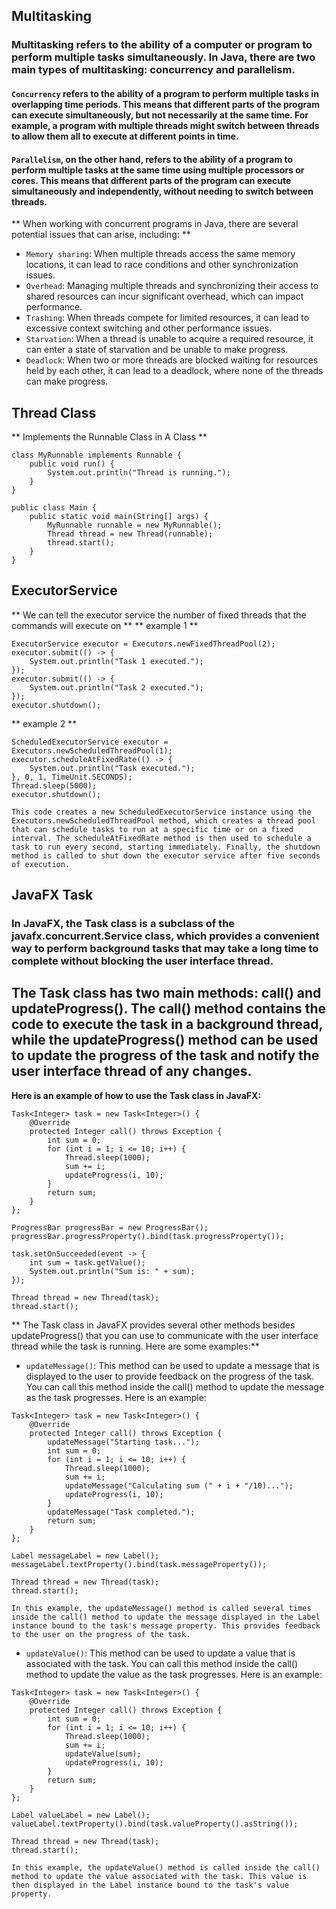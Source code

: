 ## Multitasking
### Multitasking refers to the ability of a computer or program to perform multiple tasks simultaneously. In Java, there are two main types of multitasking: concurrency and parallelism.

#### `Concurrency` refers to the ability of a program to perform multiple tasks in overlapping time periods. This means that different parts of the program can execute simultaneously, but not necessarily at the same time. For example, a program with multiple threads might switch between threads to allow them all to execute at different points in time.

#### `Parallelism`, on the other hand, refers to the ability of a program to perform multiple tasks at the same time using multiple processors or cores. This means that different parts of the program can execute simultaneously and independently, without needing to switch between threads.

** When working with concurrent programs in Java, there are several potential issues that can arise, including: **

- `Memory sharing`: When multiple threads access the same memory locations, it can lead to race conditions and other synchronization issues.
- `Overhead`: Managing multiple threads and synchronizing their access to shared resources can incur significant overhead, which can impact performance.
- `Trashing`: When threads compete for limited resources, it can lead to excessive context switching and other performance issues.
- `Starvation`: When a thread is unable to acquire a required resource, it can enter a state of starvation and be unable to make progress.
- `Deadlock`: When two or more threads are blocked waiting for resources held by each other, it can lead to a deadlock, where none of the threads can make progress.

## Thread Class
** Implements the Runnable Class in A Class **
```
class MyRunnable implements Runnable {
    public void run() {
        System.out.println("Thread is running.");
    }
}

```

```
public class Main {
    public static void main(String[] args) {
        MyRunnable runnable = new MyRunnable();
        Thread thread = new Thread(runnable);
        thread.start();
    }
}
```

## ExecutorService
** We can tell the executor service the number of fixed threads that the commands will execute on **
** example 1 **

```
ExecutorService executor = Executors.newFixedThreadPool(2);
executor.submit(() -> {
    System.out.println("Task 1 executed.");
});
executor.submit(() -> {
    System.out.println("Task 2 executed.");
});
executor.shutdown();
```

** example 2 **

```
ScheduledExecutorService executor = Executors.newScheduledThreadPool(1);
executor.scheduleAtFixedRate(() -> {
    System.out.println("Task executed.");
}, 0, 1, TimeUnit.SECONDS);
Thread.sleep(5000);
executor.shutdown();
```

```
This code creates a new ScheduledExecutorService instance using the Executors.newScheduledThreadPool method, which creates a thread pool that can schedule tasks to run at a specific time or on a fixed interval. The scheduleAtFixedRate method is then used to schedule a task to run every second, starting immediately. Finally, the shutdown method is called to shut down the executor service after five seconds of execution.

```

## JavaFX Task

### In JavaFX, the Task class is a subclass of the javafx.concurrent.Service class, which provides a convenient way to perform background tasks that may take a long time to complete without blocking the user interface thread.

## The Task class has two main methods: call() and updateProgress(). The call() method contains the code to execute the task in a background thread, while the updateProgress() method can be used to update the progress of the task and notify the user interface thread of any changes.

**Here is an example of how to use the Task class in JavaFX:**

```
Task<Integer> task = new Task<Integer>() {
    @Override
    protected Integer call() throws Exception {
        int sum = 0;
        for (int i = 1; i <= 10; i++) {
            Thread.sleep(1000);
            sum += i;
            updateProgress(i, 10);
        }
        return sum;
    }
};

ProgressBar progressBar = new ProgressBar();
progressBar.progressProperty().bind(task.progressProperty());

task.setOnSucceeded(event -> {
    int sum = task.getValue();
    System.out.println("Sum is: " + sum);
});

Thread thread = new Thread(task);
thread.start();
```


** The Task class in JavaFX provides several other methods besides updateProgress() that you can use to communicate with the user interface thread while the task is running. Here are some examples:**

- `updateMessage()`: This method can be used to update a message that is displayed to the user to provide feedback on the progress of the task. You can call this method inside the call() method to update the message as the task progresses. Here is an example:
```
Task<Integer> task = new Task<Integer>() {
    @Override
    protected Integer call() throws Exception {
        updateMessage("Starting task...");
        int sum = 0;
        for (int i = 1; i <= 10; i++) {
            Thread.sleep(1000);
            sum += i;
            updateMessage("Calculating sum (" + i + "/10)...");
            updateProgress(i, 10);
        }
        updateMessage("Task completed.");
        return sum;
    }
};

Label messageLabel = new Label();
messageLabel.textProperty().bind(task.messageProperty());

Thread thread = new Thread(task);
thread.start();
```

```
In this example, the updateMessage() method is called several times inside the call() method to update the message displayed in the Label instance bound to the task's message property. This provides feedback to the user on the progress of the task.
```

- `updateValue()`: This method can be used to update a value that is associated with the task. You can call this method inside the call() method to update the value as the task progresses. Here is an example:

```
Task<Integer> task = new Task<Integer>() {
    @Override
    protected Integer call() throws Exception {
        int sum = 0;
        for (int i = 1; i <= 10; i++) {
            Thread.sleep(1000);
            sum += i;
            updateValue(sum);
            updateProgress(i, 10);
        }
        return sum;
    }
};

Label valueLabel = new Label();
valueLabel.textProperty().bind(task.valueProperty().asString());

Thread thread = new Thread(task);
thread.start();
```

```
In this example, the updateValue() method is called inside the call() method to update the value associated with the task. This value is then displayed in the Label instance bound to the task's value property.
```



